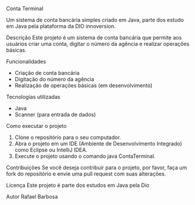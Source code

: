 Conta Terminal

Um sistema de conta bancária simples criado em Java, parte dos estudo em Java pela plataforma da DIO innoversion.

Descrição
Este projeto é um sistema de conta bancária que permite aos usuários criar uma conta, digitar o número da agência e realizar operações básicas.

Funcionalidades
- Criação de conta bancária
- Digitação do número da agência
- Realização de operações básicas (em desenvolvimento)

Tecnologias utilizadas
- Java
- Scanner (para entrada de dados)

Como executar o projeto
1. Clone o repositório para o seu computador.
2. Abra o projeto em um IDE (Ambiente de Desenvolvimento Integrado) como Eclipse ou IntelliJ IDEA.
3. Execute o projeto usando o comando java ContaTerminal.

Contribuições
Se você deseja contribuir para o projeto, por favor, faça um fork do repositório e envie uma pull request com suas alterações.

Licença
Este projeto é parte dos estudos em Java pela Dio

Autor
Rafael Barbosa 


